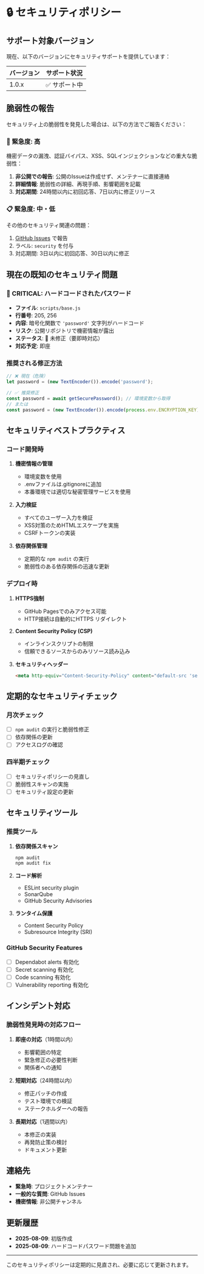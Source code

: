 # 🔒 セキュリティポリシー

## サポート対象バージョン

現在、以下のバージョンにセキュリティサポートを提供しています：

| バージョン | サポート状況 |
| ------- | -------- |
| 1.0.x   | ✅ サポート中 |

## 脆弱性の報告

セキュリティ上の脆弱性を発見した場合は、以下の方法でご報告ください：

### 🚨 緊急度: 高

機密データの漏洩、認証バイパス、XSS、SQLインジェクションなどの重大な脆弱性：

1. **非公開での報告**: 公開のIssueは作成せず、メンテナーに直接連絡
2. **詳細情報**: 脆弱性の詳細、再現手順、影響範囲を記載
3. **対応期間**: 24時間以内に初回応答、7日以内に修正リリース

### 📋 緊急度: 中・低

その他のセキュリティ関連の問題：

1. [GitHub Issues](https://github.com/phirosoft/public/issues) で報告
2. ラベル: `security` を付与
3. 対応期間: 3日以内に初回応答、30日以内に修正

## 現在の既知のセキュリティ問題

### 🚨 CRITICAL: ハードコードされたパスワード

- **ファイル**: `scripts/base.js`
- **行番号**: 205, 256
- **内容**: 暗号化関数で `'password'` 文字列がハードコード
- **リスク**: 公開リポジトリで機密情報が露出
- **ステータス**: 🔴 未修正（要即時対応）
- **対応予定**: 即座

### 推奨される修正方法

```javascript
// ❌ 現在（危険）
let password = (new TextEncoder()).encode('password');

// ✅ 推奨修正
const password = await getSecurePassword(); // 環境変数から取得
// または
const password = (new TextEncoder()).encode(process.env.ENCRYPTION_KEY);
```

## セキュリティベストプラクティス

### コード開発時

1. **機密情報の管理**
   - 環境変数を使用
   - .envファイルは.gitignoreに追加
   - 本番環境では適切な秘密管理サービスを使用

2. **入力検証**
   - すべてのユーザー入力を検証
   - XSS対策のためHTMLエスケープを実施
   - CSRFトークンの実装

3. **依存関係管理**
   - 定期的な `npm audit` の実行
   - 脆弱性のある依存関係の迅速な更新

### デプロイ時

1. **HTTPS強制**
   - GitHub Pagesでのみアクセス可能
   - HTTP接続は自動的にHTTPS リダイレクト

2. **Content Security Policy (CSP)**
   - インラインスクリプトの制限
   - 信頼できるソースからのみリソース読み込み

3. **セキュリティヘッダー**
   ```html
   <meta http-equiv="Content-Security-Policy" content="default-src 'self'; script-src 'self' 'unsafe-inline' https://cdn.jsdelivr.net https://unpkg.com;">
   ```

## 定期的なセキュリティチェック

### 月次チェック

- [ ] `npm audit` の実行と脆弱性修正
- [ ] 依存関係の更新
- [ ] アクセスログの確認

### 四半期チェック

- [ ] セキュリティポリシーの見直し
- [ ] 脆弱性スキャンの実施
- [ ] セキュリティ設定の更新

## セキュリティツール

### 推奨ツール

1. **依存関係スキャン**
   ```bash
   npm audit
   npm audit fix
   ```

2. **コード解析**
   - ESLint security plugin
   - SonarQube
   - GitHub Security Advisories

3. **ランタイム保護**
   - Content Security Policy
   - Subresource Integrity (SRI)

### GitHub Security Features

- [ ] Dependabot alerts 有効化
- [ ] Secret scanning 有効化
- [ ] Code scanning 有効化
- [ ] Vulnerability reporting 有効化

## インシデント対応

### 脆弱性発見時の対応フロー

1. **即座の対応**（1時間以内）
   - 影響範囲の特定
   - 緊急修正の必要性判断
   - 関係者への通知

2. **短期対応**（24時間以内）
   - 修正パッチの作成
   - テスト環境での検証
   - ステークホルダーへの報告

3. **長期対応**（1週間以内）
   - 本修正の実装
   - 再発防止策の検討
   - ドキュメント更新

## 連絡先

- **緊急時**: プロジェクトメンテナー
- **一般的な質問**: GitHub Issues
- **機密情報**: 非公開チャンネル

## 更新履歴

- **2025-08-09**: 初版作成
- **2025-08-09**: ハードコードパスワード問題を追加

---

このセキュリティポリシーは定期的に見直され、必要に応じて更新されます。
